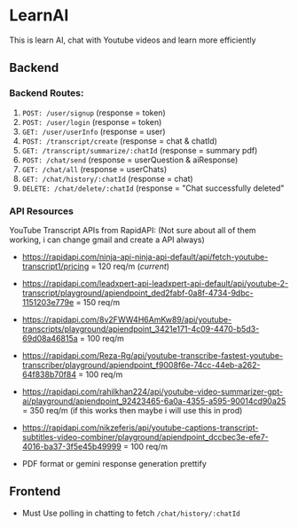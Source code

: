 # LearnAI
This is learn AI, chat with Youtube videos and learn more efficiently
## Backend
### Backend Routes:
1. `POST: /user/signup` (response = token)
2. `POST: /user/login` (response = token)
3. `GET: /user/userInfo` (response = user)
4. `POST: /transcript/create` (response = chat & chatId)
5. `GET: /transcript/summarize/:chatId` (response = summary pdf)
6. `POST: /chat/send` (response = userQuestion & aiResponse)
7. `GET: /chat/all` (response = userChats)
8. `GET: /chat/history/:chatId` (response = chat)
9. `DELETE: /chat/delete/:chatId` (response = "Chat successfully deleted"

### API Resources
YouTube Transcript APIs from RapidAPI:
(Not sure about all of them working, i can change gmail and create a API always)
- https://rapidapi.com/ninja-api-ninja-api-default/api/fetch-youtube-transcript1/pricing = 120 req/m (*current*)
- https://rapidapi.com/leadxpert-api-leadxpert-api-default/api/youtube-2-transcript/playground/apiendpoint_ded2fabf-0a8f-4734-9dbc-1151203e779e = 150 req/m
- https://rapidapi.com/8v2FWW4H6AmKw89/api/youtube-transcripts/playground/apiendpoint_3421e171-4c09-4470-b5d3-69d08a46815a = 100 req/m
- https://rapidapi.com/Reza-Rg/api/youtube-transcribe-fastest-youtube-transcriber/playground/apiendpoint_f9008f6e-74cc-44eb-a262-64f838b70f84 = 100 req/m
- https://rapidapi.com/rahilkhan224/api/youtube-video-summarizer-gpt-ai/playground/apiendpoint_92423465-6a0a-4355-a595-90014cd90a25 = 350 req/m (if this works then maybe i will use this in prod)
- https://rapidapi.com/nikzeferis/api/youtube-captions-transcript-subtitles-video-combiner/playground/apiendpoint_dccbec3e-efe7-4016-ba37-3f5e45b49999 = 100 req/m

- PDF format or gemini response generation prettify

## Frontend
- Must Use polling in chatting to fetch `/chat/history/:chatId`